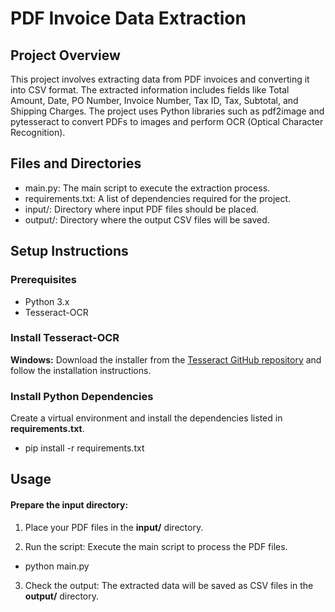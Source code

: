 # PDF Invoice Data Extraction
## Project Overview
This project involves extracting data from PDF invoices and converting it into CSV format. The extracted information includes fields like Total Amount, Date, PO Number, Invoice Number, Tax ID, Tax, Subtotal, and Shipping Charges. The project uses Python libraries such as pdf2image and pytesseract to convert PDFs to images and perform OCR (Optical Character Recognition).

## Files and Directories
- main.py: The main script to execute the extraction process.
- requirements.txt: A list of dependencies required for the project.
- input/: Directory where input PDF files should be placed.
- output/: Directory where the output CSV files will be saved.
## Setup Instructions
### Prerequisites
- Python 3.x
- Tesseract-OCR
### Install Tesseract-OCR
**Windows:** Download the installer from the [Tesseract GitHub repository](https://github.com/tesseract-ocr/tesseract) and follow the installation instructions.

### Install Python Dependencies
Create a virtual environment and install the dependencies listed in **requirements.txt**.
- pip install -r requirements.txt

## Usage
#### Prepare the input directory:
1. Place your PDF files in the **input/** directory.

2. Run the script:
Execute the main script to process the PDF files.
- python main.py

3. Check the output:
The extracted data will be saved as CSV files in the **output/** directory.
